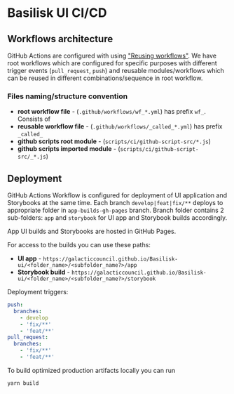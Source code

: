 # Basilisk UI CI/CD

## Workflows architecture

GitHub Actions are configured with using ["Reusing workflows"](https://docs.github.com/en/actions/using-workflows/reusing-workflows).
We have root workflows which are configured for specific purposes with different 
trigger events (`pull_request`, `push`) and reusable modules/workflows which can be reused in different 
combinations/sequence in root workflow. 

### Files naming/structure convention
- __root workflow file__ - (`.github/workflows/wf_*.yml`) has prefix `wf_`. Consists of 
- __reusable workflow file__ - (`.github/workflows/_called_*.yml`) has prefix `_called_`
- __github scripts root module__ - (`scripts/ci/github-script-src/*.js`)
- __github scripts imported module__ - (`scripts/ci/github-script-src/_*.js`)


## Deployment

GitHub Actions Workflow is configured for deployment of UI application and Storybooks
at the same time. Each branch `develop|feat|fix/**` deploys to appropriate folder in `app-builds-gh-pages` branch.
Branch folder contains 2 sub-folders: `app` and `storybook` for UI app and Storybook builds
accordingly.

App UI builds and Storybooks are hosted in GitHub Pages.

For access to the builds you can use these paths:

- **UI app** - `https://galacticcouncil.github.io/Basilisk-ui/<folder_name>/<subfolder_name?>/app`
- **Storybook build** - `https://galacticcouncil.github.io/Basilisk-ui/<folder_name>/<subfolder_name?>/storybook`

Deployment triggers:

```yaml
push:
  branches:
    - develop
    - 'fix/**'
    - 'feat/**'
pull_request:
  branches:
    - 'fix/**'
    - 'feat/**'
```

To build optimized production artifacts locally you can run

```
yarn build
```